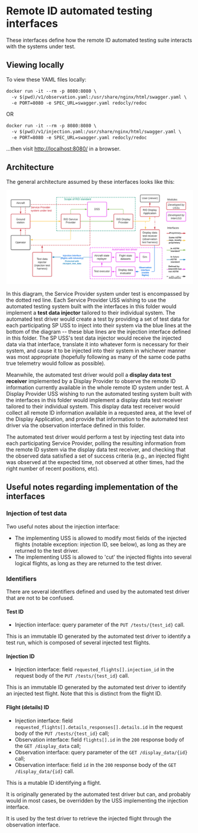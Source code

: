 # Remote ID automated testing interfaces

These interfaces define how the remote ID automated testing suite interacts with
the systems under test.

## Viewing locally
To view these YAML files locally:

```shell script
docker run -it --rm -p 8080:8080 \
  -v $(pwd)/v1/observation.yaml:/usr/share/nginx/html/swagger.yaml \
  -e PORT=8080 -e SPEC_URL=swagger.yaml redocly/redoc
```

OR

```shell script
docker run -it --rm -p 8080:8080 \
  -v $(pwd)/v1/injection.yaml:/usr/share/nginx/html/swagger.yaml \
  -e PORT=8080 -e SPEC_URL=swagger.yaml redocly/redoc
```

...then visit [http://localhost:8080/](http://localhost:8080/) in a browser.

## Architecture

The general architecture assumed by these interfaces looks like this:

![Automated testing architecture](automated_rid_testing.png)

In this diagram, the Service Provider system under test is encompassed by the
dotted red line.  Each Service Provider USS wishing to use the automated testing
system built with the interfaces in this folder would implement a **test data
injector** tailored to their individual system.  The automated test driver
would create a test by providing a set of test data for each participating SP
USS to inject into their system via the blue lines at the bottom of the diagram
-- these blue lines are the injection interface defined in this folder.  The SP
USS's test data injector would receive the injected data via that interface,
translate it into whatever form is necessary for their system, and cause it to
be injected into their system in whichever manner was most appropriate
(hopefully following as many of the same code paths true telemetry would
follow as possible).

Meanwhile, the automated test driver would poll a **display data test
receiver** implemented by a Display Provider to observe the remote ID
information currently available in the whole remote ID system under test.  A
Display Provider USS wishing to run the automated testing system built with the
interfaces in this folder would implement a display data test receiver tailored
to their individual system.  This display data test receiver would collect all
remote ID information available in a requested area, at the level of the Display
Application, and provide that information to the automated test driver via the
observation interface defined in this folder.

The automated test driver would perform a test by injecting test data into each
participating Service Provider, polling the resulting information from the
remote ID system via the display data test receiver, and checking that the
observed data satisfied a set of success criteria (e.g., an injected flight was
observed at the expected time, not observed at other times, had the right number
of recent positions, etc).


## Useful notes regarding implementation of the interfaces

### Injection of test data

Two useful notes about the injection interface:
- The implementing USS is allowed to modify most fields of the injected flights
  (notable exception: injection ID, see below), as long as they are returned to
  the test driver.
- The implementing USS is allowed to 'cut' the injected flights into several
  logical flights, as long as they are returned to the test driver.

### Identifiers
There are several identifiers defined and used by the automated test driver that
are not to be confused.

#### Test ID
- Injection interface: query parameter of the `PUT /tests/{test_id}` call.

This is an immutable ID generated by the automated test driver to identify a
test run, which is composed of several injected test flights.

#### Injection ID
- Injection interface: field `requested_flights[].injection_id` in the request
  body of the `PUT /tests/{test_id}` call.

This is an immutable ID generated by the automated test driver to identify an
injected test flight. Note that this is distinct from the flight ID.

#### Flight (details) ID
- Injection interface: field `requested_flights[].details_responses[].details.id`
  in the request body of the `PUT /tests/{test_id}` call;
- Observation interface: field `flights[].id` in the `200` response body of the
  `GET /display_data` call;
- Observation interface: query parameter of the `GET /display_data/{id}` call;
- Observation interface: field `id` in the `200` response body of the
  `GET /display_data/{id}` call.

This is a mutable ID identifying a flight.

It is originally generated by the automated test driver but can, and probably
would in most cases, be overridden by the USS implementing the injection
interface.

It is used by the test driver to retrieve the injected flight through the
observation interface.

